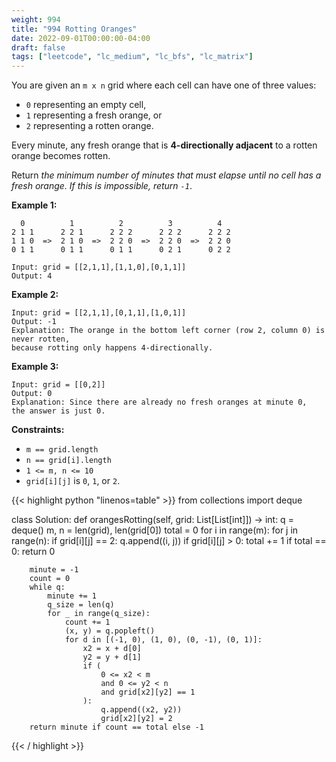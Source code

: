 ```yaml
---
weight: 994
title: "994 Rotting Oranges"
date: 2022-09-01T00:00:00-04:00
draft: false
tags: ["leetcode", "lc_medium", "lc_bfs", "lc_matrix"]
---
```


You are given an `m x n` grid where each cell can have one of three values:
- `0` representing an empty cell,
- `1` representing a fresh orange, or
- `2` representing a rotten orange.

Every minute, any fresh orange that is **4-directionally adjacent** to a rotten orange becomes rotten.

Return _the minimum number of minutes that must elapse until no cell has a fresh orange. If this is impossible, return `-1`_.

**Example 1:**
```
  0          1          2          3          4
2 1 1      2 2 1      2 2 2      2 2 2      2 2 2
1 1 0  =>  2 1 0  =>  2 2 0  =>  2 2 0  =>  2 2 0
0 1 1      0 1 1      0 1 1      0 2 1      0 2 2

Input: grid = [[2,1,1],[1,1,0],[0,1,1]]
Output: 4
```
**Example 2:**
```
Input: grid = [[2,1,1],[0,1,1],[1,0,1]]
Output: -1
Explanation: The orange in the bottom left corner (row 2, column 0) is never rotten,
because rotting only happens 4-directionally.
```
**Example 3:**
```
Input: grid = [[0,2]]
Output: 0
Explanation: Since there are already no fresh oranges at minute 0,
the answer is just 0.
```

**Constraints:**
- `m == grid.length`
- `n == grid[i].length`
- `1 <= m, n <= 10`
- `grid[i][j]` is `0`, `1`, or `2`.

<div class="tabs"></div>
<div class="tab-content">
<div id="python" class="lang">
{{< highlight python "linenos=table" >}}
from collections import deque

class Solution:
    def orangesRotting(self, grid: List[List[int]]) -> int:
        q = deque()
        m, n = len(grid), len(grid[0])
        total = 0
        for i in range(m):
            for j in range(n):
                if grid[i][j] == 2:
                    q.append((i, j))
                if grid[i][j] > 0:
                    total += 1
        if total == 0:
            return 0
        
        minute = -1
        count = 0
        while q:
            minute += 1
            q_size = len(q)
            for _ in range(q_size):
                count += 1
                (x, y) = q.popleft()
                for d in [(-1, 0), (1, 0), (0, -1), (0, 1)]:
                    x2 = x + d[0]
                    y2 = y + d[1]
                    if (
                        0 <= x2 < m
                        and 0 <= y2 < n
                        and grid[x2][y2] == 1
                    ):
                        q.append((x2, y2))
                        grid[x2][y2] = 2
        return minute if count == total else -1
{{< / highlight >}}
</div>
</div>
